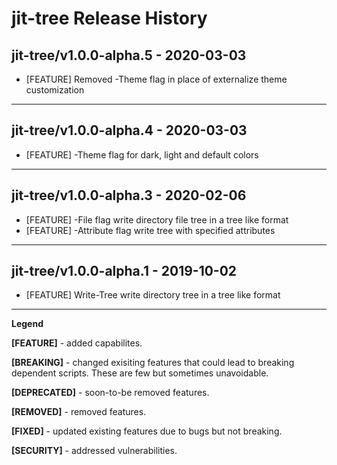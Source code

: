 # jit-tree Release History

## jit-tree/v1.0.0-alpha.5 - 2020-03-03

- [FEATURE] Removed -Theme flag in place of externalize theme customization

---
## jit-tree/v1.0.0-alpha.4 - 2020-03-03

- [FEATURE] -Theme flag for dark, light and default colors

---
## jit-tree/v1.0.0-alpha.3 - 2020-02-06

- [FEATURE] -File flag write directory file tree in a tree like format
- [FEATURE] -Attribute flag write tree with specified attributes

---
## jit-tree/v1.0.0-alpha.1 - 2019-10-02

- [FEATURE] Write-Tree write directory tree in a tree like format

---
**Legend**

**[FEATURE]** - added capabilites.

**[BREAKING]** - changed exisiting features that could lead to breaking dependent scripts. These are few but sometimes unavoidable.

**[DEPRECATED]** - soon-to-be removed features.

**[REMOVED]** - removed features.

**[FIXED]** - updated existing features due to bugs but not breaking.

**[SECURITY]** - addressed vulnerabilities.
